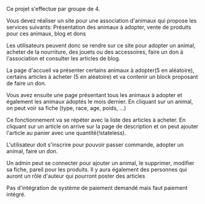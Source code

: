 Ce projet s'effectue par groupe de 4.

Vous devez réaliser un site pour une association d'animaux qui propose les services suivants:
Présentation des animaux à adopter, vente de produits pour ces animaux, blog et dons

Les utilisateurs peuvent donc se rendre sur ce site pour adopter un animal, acheter de la nourriture, des jouets ou des accessoires, faire un don à l'association et consulter les articles de blog.

La page d'accueil va présenter certains animaux à adopter(5 en aléatoire), certains articles à acheter (5 en aléatoire) et va contenir un block proposant de faire un don.

Vous avez ensuite une page présentant tous les animaux à adopter et également les animaux adoptés le mois dernier. En cliquant sur un animal, on peut voir sa fiche (type, race, age, poids, ...)

Ce fonctionnement va se répéter avec la liste des articles à acheter. En cliquant sur un article on arrive sur la page de description et on peut ajouter l'article au panier avec une quantité(!stateless).

L'utilisateur doit s'inscrire pour pouvoir passer commande, adopter un animal, faire un don.

Un admin peut se connecter pour ajouter un animal, le supprimer, modifier sa fiche, pareil pour les produits.
Il y aura également des personnes qui auront un rôle d'auteur qui pourront poster des articles

Pas d'intégration de système de paiement demandé mais faut paiement intégré.
 